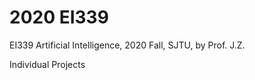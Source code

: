 # 2020 EI339
EI339 Artificial Intelligence, 2020 Fall, SJTU, by Prof. J.Z.

Individual Projects


<br>

